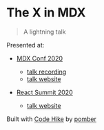 # The X in MDX

> A lightning talk

Presented at:

- [MDX Conf 2020](https://mdxjs.com/conf/)
  - [talk recording](https://egghead.io/lessons/mdx-the-x-in-mdx)
  - [talk website](https://mdxconf2020.pomb.us/)

- [React Summit 2020](https://reactsummit.com/)
  - [talk website](https://reactsummit2020.pomb.us/)

Built with [Code Hike](https://codehike.org) by [pomber](https://twitter.com/pomber)

